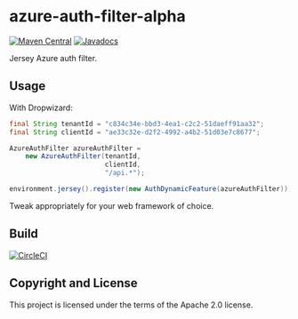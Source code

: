 # azure-auth-filter-alpha

[![Maven Central](https://maven-badges.herokuapp.com/maven-central/fun.mike/azure-auth-filter-alpha/badge.svg)](https://maven-badges.herokuapp.com/maven-central/fun.mike/azure-auth-filter-alpha)
[![Javadocs](https://www.javadoc.io/badge/fun.mike/azure-auth-filter-alpha.svg)](https://www.javadoc.io/doc/fun.mike/azure-auth-filter-alpha)

Jersey Azure auth filter.

## Usage

With Dropwizard:

```java
final String tenantId = "c834c34e-bbd3-4ea1-c2c2-51daeff91aa32";
final String clientId = "ae33c32e-d2f2-4992-a4b2-51d03e7c8677";

AzureAuthFilter azureAuthFilter =
    new AzureAuthFilter(tenantId,
                        clientId,
                        "/api.*");

environment.jersey().register(new AuthDynamicFeature(azureAuthFilter));
```

Tweak appropriately for your web framework of choice.

## Build

[![CircleCI](https://circleci.com/gh/mike706574/java-azure-auth-filter.svg?style=svg)](https://circleci.com/gh/mike706574/java-azure-auth-filter)

## Copyright and License

This project is licensed under the terms of the Apache 2.0 license.
